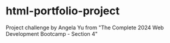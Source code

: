 # html-portfolio-project
Project challenge by Angela Yu from "The Complete 2024 Web Development Bootcamp - Section 4" 
